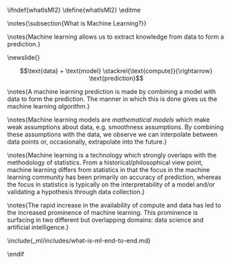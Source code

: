 \ifndef{whatIsMl2}
\define{whatIsMl2}
\editme

\notes{\subsection{What is Machine Learning?}}

\notes{Machine learning allows us to extract knowledge from data to
form a prediction.}

\newslide{}

$$\text{data} + \text{model} \stackrel{\text{compute}}{\rightarrow} \text{prediction}$$

\notes{A machine learning prediction is made by combining a model with data to form the prediction. The manner in which this is done gives us the machine learning *algorithm*.}

\notes{Machine learning models are *mathematical models* which make weak assumptions about data, e.g. smoothness assumptions. By combining these assumptions with the data, we observe we can interpolate between data points or, occasionally, extrapolate into the future.}

\notes{Machine learning is a technology which strongly overlaps with the methodology of statistics. From a historical/philosophical view point, machine learning differs from statistics in that the focus in the machine learning community has been primarily on accuracy of prediction, whereas the focus in statistics is typically on the interpretability of a model and/or validating a hypothesis through data collection.}

\notes{The rapid increase in the availability of compute and data has led to the increased prominence of machine learning. This prominence is surfacing in two different but overlapping domains: data science and artificial intelligence.}

\include{_ml/includes/what-is-ml-end-to-end.md}

\endif
